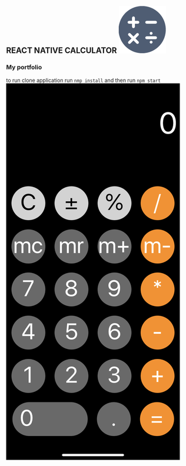 ## REACT NATIVE CALCULATOR ![](https://github.com/udot-a/react-native-calc/raw/master/assets/icon.png)

### My portfolio
to  run clone application 
run ```nmp install```
and then run ```npm start```
![Иллюстрация к проекту](https://github.com/udot-a/react-native-calc/raw/master/assets/calc.png)
